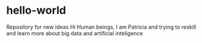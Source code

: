 # hello-world
Repository for new ideas
Hi Human beings,
I am Patricia and trying to reskill and learn more about big data and artificial inteligence
